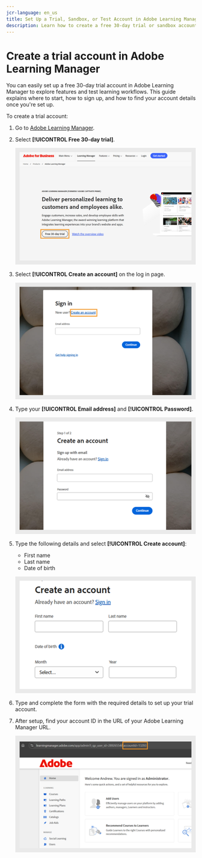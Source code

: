```yaml
---
jcr-language: en_us
title: Set Up a Trial, Sandbox, or Test Account in Adobe Learning Manager
description: Learn how to create a free 30-day trial or sandbox account in Adobe Learning Manager. Follow simple steps to set up your test environment and get started quickly.
---
```


# Create a trial account in Adobe Learning Manager

You can easily set up a free 30-day trial account in Adobe Learning Manager to explore features and test learning workflows. This guide explains where to start, how to sign up, and how to find your account details once you're set up.

To create a trial account:

1. Go to [Adobe Learning Manager](https://business.adobe.com/products/learning-manager/adobe-learning-manager.html).
2. Select **[!UICONTROL Free 30-day trial]**.

   ![](assets/free-trial.png)

3. Select **[!UICONTROL Create an account]** on the log in page.

   ![](assets/create-trial-account.png)

4. Type your **[!UICONTROL Email address]** and **[!UICONTROL Password]**.
   
   ![](assets/type-email.png)

5. Type the following details and select **[!UICONTROL Create account]**:
    * First name
    * Last name
    * Date of birth

   ![](assets/more-details.png)

6. Type and complete the form with the required details to set up your trial account.
7. After setup, find your account ID in the URL of your Adobe Learning Manager URL.

   ![](assets/account-id-trial.png)
   
